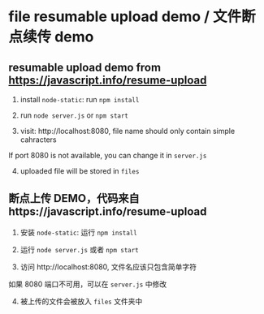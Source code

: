 # file resumable upload demo / 文件断点续传 demo

## resumable upload demo from https://javascript.info/resume-upload

1. install `node-static`: run `npm install`

2. run `node server.js` or `npm start`

3. visit: http://localhost:8080, file name should only contain simple cahracters

If port 8080 is not available, you can change it in `server.js`

4. uploaded file will be stored in `files`

## 断点上传 DEMO，代码来自https://javascript.info/resume-upload

1. 安装 `node-static`: 运行 `npm install`

2. 运行 `node server.js` 或者 `npm start`

3. 访问 http://localhost:8080, 文件名应该只包含简单字符

如果 8080 端口不可用，可以在 `server.js` 中修改

4. 被上传的文件会被放入 `files` 文件夹中
